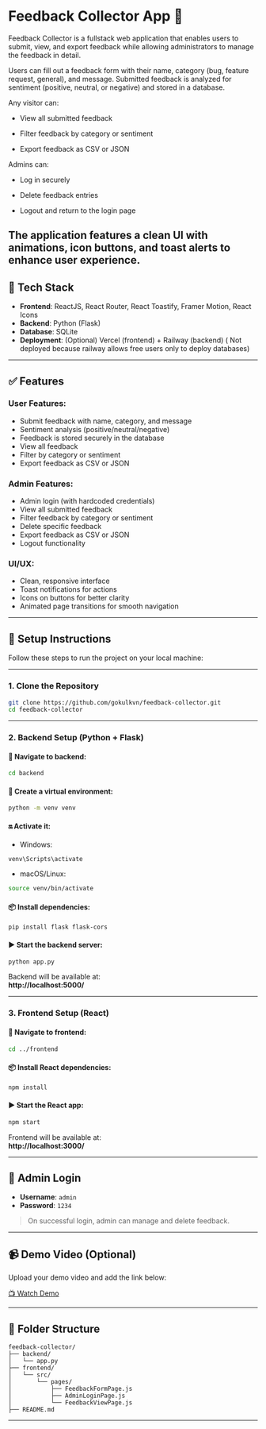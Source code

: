 # Feedback Collector App 🎯

Feedback Collector is a fullstack web application that enables users to submit, view, and export feedback while allowing administrators to manage the feedback in detail.

Users can fill out a feedback form with their name, category (bug, feature request, general), and message. Submitted feedback is analyzed for sentiment (positive, neutral, or negative) and stored in a database.

Any visitor can:

- View all submitted feedback

- Filter feedback by category or sentiment

- Export feedback as CSV or JSON

Admins can:

- Log in securely

- Delete feedback entries

- Logout and return to the login page

The application features a clean UI with animations, icon buttons, and toast alerts to enhance user experience.
---

## 🚀 Tech Stack

- **Frontend**: ReactJS, React Router, React Toastify, Framer Motion, React Icons
- **Backend**: Python (Flask)
- **Database**: SQLite
- **Deployment**: (Optional) Vercel (frontend) + Railway (backend) ( Not deployed because railway allows free users only to deploy databases)

---

## ✅ Features

### User Features:
- Submit feedback with name, category, and message
- Sentiment analysis (positive/neutral/negative)
- Feedback is stored securely in the database
-  View all feedback
- Filter by category or sentiment
- Export feedback as CSV or JSON


### Admin Features:
- Admin login (with hardcoded credentials)
- View all submitted feedback
- Filter feedback by category or sentiment
- Delete specific feedback
- Export feedback as CSV or JSON
- Logout functionality

### UI/UX:
- Clean, responsive interface
- Toast notifications for actions
- Icons on buttons for better clarity
- Animated page transitions for smooth navigation

---

## 🔧 Setup Instructions

Follow these steps to run the project on your local machine:

---

### 1. Clone the Repository

```bash
git clone https://github.com/gokulkvn/feedback-collector.git
cd feedback-collector
```

---

### 2. Backend Setup (Python + Flask)

#### 📁 Navigate to backend:

```bash
cd backend
```

#### 🐍 Create a virtual environment:

```bash
python -m venv venv
```

#### 🔛 Activate it:

- Windows:
```bash
venv\Scripts\activate
```

- macOS/Linux:
```bash
source venv/bin/activate
```

#### 📦 Install dependencies:

```bash
pip install flask flask-cors
```

#### ▶️ Start the backend server:

```bash
python app.py
```

Backend will be available at:  
**http://localhost:5000/**

---

### 3. Frontend Setup (React)

#### 📁 Navigate to frontend:

```bash
cd ../frontend
```

#### 📦 Install React dependencies:

```bash
npm install
```

#### ▶️ Start the React app:

```bash
npm start
```

Frontend will be available at:  
**http://localhost:3000/**

---

## 🔐 Admin Login

- **Username**: `admin`  
- **Password**: `1234`  

> On successful login, admin can manage and delete feedback.

---

## 📹 Demo Video (Optional)

Upload your demo video and add the link below:

[📺 Watch Demo](https://drive.google.com/file/d/1ShLXcz2hzgXaAtHjttCvEPqSXaAVeBh_/view?usp=sharing)

---

## 📁 Folder Structure

```
feedback-collector/
├── backend/
│   └── app.py
├── frontend/
│   └── src/
│       └── pages/
│           ├── FeedbackFormPage.js
│           ├── AdminLoginPage.js
│           └── FeedbackViewPage.js
├── README.md
```

---

